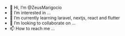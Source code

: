 - 👋 Hi, I’m @ZeusMarigocio
- 👀 I’m interested in ...
- 🌱 I’m currently learning laravel, nextjs, react and flutter
- 💞️ I’m looking to collaborate on ...
- 📫 How to reach me ...

<!---
ZeusMarigocio/ZeusMarigocio is a ✨ special ✨ repository because its `README.md` (this file) appears on your GitHub profile.
You can click the Preview link to take a look at your changes.
--->

